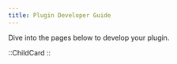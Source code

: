 ```yaml
---
title: Plugin Developer Guide
---
```


Dive into the pages below to develop your plugin.

::ChildCard
::
